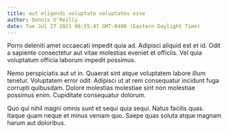 ```yaml
---
title: aut eligendi voluptate voluptates esse
author: Dennis O'Reilly
date: Tue Jul 27 2021 06:55:47 GMT-0400 (Eastern Daylight Time)
---
```

Porro deleniti amet occaecati impedit quia ad. Adipisci aliquid est et id. Odit a sapiente consectetur aut vitae molestias eveniet et officiis. Vel quia voluptatum officia laborum impedit possimus.

 Nemo perspiciatis aut ut in. Quaerat sint atque voluptatem labore illum tenetur. Voluptatem error odit. Adipisci ut at rem consequatur incidunt fuga corrupti quibusdam. Dolore molestias molestiae sint non molestiae possimus enim. Cupiditate consequatur dolorum.

 Quo qui nihil magni omnis sunt et sequi quia sequi. Natus facilis quas. Itaque quam neque et minus veniam quo. Saepe quas soluta atque magnam harum aut doloribus.